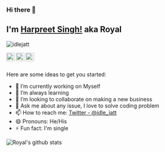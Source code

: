 ### Hi there 👋

## I'm [Harpreet Singh!](#) aka Royal

<p align="left"> <img src="https://komarev.com/ghpvc/?username=IdleJatt&label=Views&color=brightgreen&style=flat-square" alt="idlejatt" /> </p>

<a href="https://twitter.com/idle_jatt">
  <img align="left" alt="Royal's Twitter" width="22px" src="https://cdn.jsdelivr.net/npm/simple-icons@v3/icons/twitter.svg" />
</a>
<a href="https://www.linkedin.com/in/royalrandhawa/">
  <img align="left" alt="Royal's Linkdein" width="22px" src="https://cdn.jsdelivr.net/npm/simple-icons@v3/icons/linkedin.svg" />
</a>
<a href="https://github.com/IdleJatt">
  <img align="left" alt="Royal's Github" width="22px" src="https://cdn.jsdelivr.net/npm/simple-icons@v3/icons/github.svg" />
</a>

<br/>
<br/>


<!-- **IdleJatt/IdleJatt** is a ✨ _special_ ✨ repository because its `README.md` (this file) appears on your GitHub profile. -->

Here are some ideas to get you started:

- 🔭 I’m currently working on Myself
- 🌱 I’m always learning
- 👯 I’m looking to collaborate on making a new business
- 💬 Ask me about any issue, I love to solve coding problem
- 📫 How to reach me: [Twitter - @idle_jatt](https://twitter.com/idle_jatt)
- 😄 Pronouns: He/His
- ⚡ Fun fact: I'm single


![Royal's github stats](https://github-readme-stats.vercel.app/api?username=IdleJatt&count_private=true)
